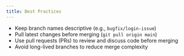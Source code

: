 ```yaml
---
title: Best Practices
---
```


- Keep branch names descriptive (e.g., `bugfix/login-issue`)
- Pull latest changes before merging (`git pull origin main`)
- Use pull requests (PRs) to review and discuss code before merging
- Avoid long-lived branches to reduce merge complexity
